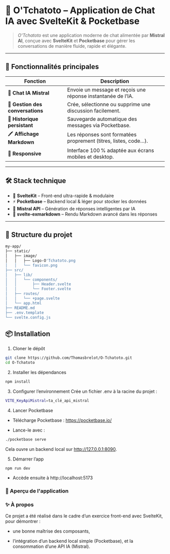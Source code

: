 # 🚀 O'Tchatoto – Application de Chat IA avec SvelteKit & Pocketbase

> _O'Tchatoto_ est une application moderne de chat alimentée par **Mistral AI**, conçue avec **SvelteKit** et **Pocketbase** pour gérer les conversations de manière fluide, rapide et élégante.

---

## 🧠 Fonctionnalités principales

| Fonction                         | Description                                                     |
| -------------------------------- | --------------------------------------------------------------- |
| 💬 **Chat IA Mistral**           | Envoie un message et reçois une réponse instantanée de l’IA.    |
| 📂 **Gestion des conversations** | Crée, sélectionne ou supprime une discussion facilement.        |
| 🧾 **Historique persistant**     | Sauvegarde automatique des messages via Pocketbase.             |
| 🖍️ **Affichage Markdown**        | Les réponses sont formatées proprement (titres, listes, code…). |
| 📱 **Responsive**                | Interface 100 % adaptée aux écrans mobiles et desktop.          |

---

## 🛠️ Stack technique

- 🧩 **SvelteKit** – Front-end ultra-rapide & modulaire
- ⚡️ **Pocketbase** – Backend local & léger pour stocker les données
- 🧠 **Mistral API** – Génération de réponses intelligentes par IA
- 🧾 **svelte-exmarkdown** – Rendu Markdown avancé dans les réponses

---

## 📁 Structure du projet

```bash
my-app/
├── static/
│   ├── image/
│   │   ├── Logo-O'Tchatoto.png
│   │   └── favicon.png
├── src/
│   ├── lib/
│   │   └── components/
│   │       ├── Header.svelte
│   │       └── Footer.svelte
│   ├── routes/
│   │   └── +page.svelte
│   └── app.html
├── README.md
├── .env.template
└── svelte.config.js
```

## 📦 Installation

1. Cloner le dépôt

```bash
git clone https://github.com/Thomasbrelot/O-Tchatoto.git
cd O-Tchatoto
```

2. Installer les dépendances

```bash
npm install
```

3. Configurer l’environnement
   Crée un fichier .env à la racine du projet :

```bash
VITE_KeyApiMistral=ta_clé_api_mistral
```

4. Lancer Pocketbase

- Télécharge Pocketbase : https://pocketbase.io/

- Lance-le avec :

```bash
./pocketbase serve
```

Cela ouvre un backend local sur http://127.0.0.1:8090.

5. Démarrer l’app

```bash
npm run dev
```

- Accède ensuite à http://localhost:5173

### 📸 Aperçu de l'application

### ✨ À propos

Ce projet a été réalisé dans le cadre d’un exercice front-end avec SvelteKit, pour démontrer :

- une bonne maîtrise des composants,

- l’intégration d’un backend local simple (Pocketbase), et la consommation d’une API IA (Mistral).
